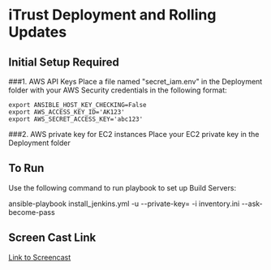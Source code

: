 # iTrust Deployment and Rolling Updates

## Initial Setup Required

###1. AWS API Keys
Place a file named "secret_iam.env" in the Deployment folder with your AWS Security credentials in the following format:

	export ANSIBLE_HOST_KEY_CHECKING=False
	export AWS_ACCESS_KEY_ID='AK123'
	export AWS_SECRET_ACCESS_KEY='abc123'

###2. AWS private key for EC2 instances
Place your EC2 private key in the Deployment folder


## To Run

Use the following command to run playbook to set up Build Servers:

  ansible-playbook install_jenkins.yml -u <Default user of your EC2 Ubuntu instance> --private-key=<Your EC2 Private Key> -i inventory.ini --ask-become-pass


## Screen Cast Link

[Link to Screencast](https://youtu.be/su7yViKR9DU)
